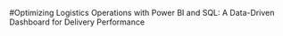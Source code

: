 #Optimizing Logistics Operations with Power BI and SQL: A Data-Driven Dashboard for Delivery Performance
